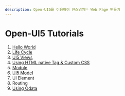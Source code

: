 ```yaml
---
description: Open-UI5를 이용하여 센스넘치는 Web Page 만들기
---
```


# Open-UI5 Tutorials

1. [Hello World](open-ui5-tutorials/open-ui5-tutorials/tutorial-01.-hello-world.md)
2. [Life Cycle](open-ui5-tutorials/open-ui5-tutorials/tutorial-02.-life-cycle.md)
3. [UI5 Views](open-ui5-tutorials/open-ui5-tutorials/tutorial-03.-ui5-views.md)
4. [Using HTML native Tag & Custom CSS](open-ui5-tutorials/open-ui5-tutorials/tutorial-04.-using-html-native-tag.md)
5. [Module](open-ui5-tutorials/open-ui5-tutorials/tutorial-05.-module.md)
6. [UI5 Model](open-ui5-tutorials/open-ui5-tutorials/tutorial-06.-ui5-model.md)
7. UI Element
8. Routing
9. [Using Odata](open-ui5-tutorials/open-ui5-tutorials/tutorial-06.-using-odata.md)




